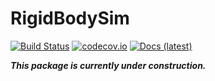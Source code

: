 # RigidBodySim

[![Build Status](https://travis-ci.org/tkoolen/RigidBodySim.jl.svg?branch=master)](https://travis-ci.org/tkoolen/RigidBodySim.jl)
[![codecov.io](http://codecov.io/github/tkoolen/RigidBodySim.jl/coverage.svg?branch=master)](http://codecov.io/github/tkoolen/RigidBodySim.jl?branch=master)
[![Docs (latest)](https://img.shields.io/badge/docs-latest-blue.svg)](https://tkoolen.github.io/RigidBodySim.jl/latest)

***This package is currently under construction.***
